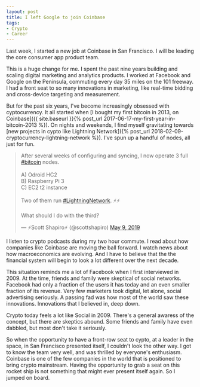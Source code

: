 ```yaml
---
layout: post
title: I left Google to join Coinbase
tags:
- Crypto
- Career
---
```


Last week, I started a new job at Coinbase in San Francisco. I will be leading the core consumer app product team. 

This is a huge change for me. I spent the past nine years building and scaling digital marketing and analytics products. I worked at Facebook and Google on the Peninsula, commuting every day 35 miles on the 101 freeway. I had a front seat to so many innovations in marketing, like real-time bidding and cross-device targeting and measurement. 

But for the past six years, I've become increasingly obsessed with cyptocurrency. It all started when [I bought my first bitcoin in 2013, on Coinbase]({{ site.baseurl }}{% post_url 2017-06-17-my-first-year-in-bitcoin-2013 %}). On nights and weekends, I find myself gravitating towards [new projects in cypto like Lightning Network]({% post_url 2018-02-09-cryptocurrency-lightning-network %}). I've spun up a handful of nodes, all just for fun. 

<blockquote class="twitter-tweet" data-lang="en"><p lang="en" dir="ltr">After several weeks of configuring and syncing, I now operate 3 full <a href="https://twitter.com/hashtag/bitcoin?src=hash&amp;ref_src=twsrc%5Etfw">#bitcoin</a> nodes. <br><br>A) Odroid HC2<br>B) Raspberry Pi 3<br>C) EC2 t2 instance<br><br>Two of them run <a href="https://twitter.com/hashtag/LightningNetwork?src=hash&amp;ref_src=twsrc%5Etfw">#LightningNetwork</a>. ⚡️⚡️<br><br>What should I do with the third?</p>&mdash; ⚡️Scott Shapiro⚡️ (@scottshapiro) <a href="https://twitter.com/scottshapiro/status/1126515565755977728?ref_src=twsrc%5Etfw">May 9, 2019</a></blockquote>
<script async src="https://platform.twitter.com/widgets.js" charset="utf-8"></script>

I listen to crypto podcasts during my two hour commute. I read about how companies like Coinbase are moving the ball forward. I watch news about how macroeconomics are evolving. And I have to believe that the the financial system will begin to look a lot different over the next decade. 

This situation reminds me a lot of Facebook when I first interviewed in 2009. At the time, friends and family were skeptical of social networks. Facebook had only a fraction of the users it has today and an even smaller fraction of its revenue. Very few marketers took digital, let alone, social advertising seriously. A passing fad was how most of the world saw these innovations. Innovations that I believed in, deep down. 

Crypto today feels a lot like Social in 2009. There's a general awaress of the concept, but there are skeptics abound. Some friends and family have even dabbled, but most don't take it seriously. 

So when the opportunity to have a front-row seat to cypto, at a leader in the space, in San Francisco presented itself, I couldn't look the other way. I got to know the team very well, and was thrilled by everyone's enthusiasm. Coinbase is one of the few companies in the world that is positioned to bring crypto mainstream. Having the opportunity to grab a seat on this rocket ship is not something that might ever present itself again. So I jumped on board. 
